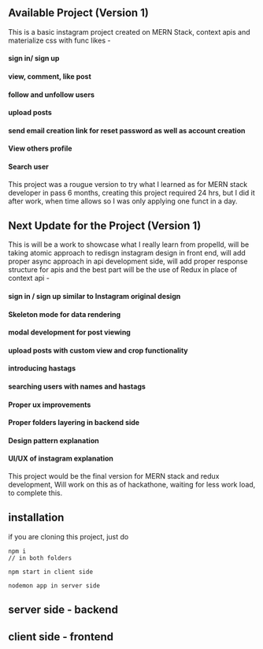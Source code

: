 
## Available Project (Version 1)
This is a basic instagram project created on MERN Stack, context apis and materialize css with func likes - 
#### sign in/ sign up
#### view, comment, like post
#### follow and unfollow users
#### upload posts
#### send email creation link for reset password as well as account creation
#### View others profile
#### Search user 

This project was a rougue version to try what I learned as for MERN stack developer in pass 6 months, creating this project required 24 hrs, but I did it after work, when time allows so I was only applying one funct in a day.


## Next Update for the Project (Version 1)
This is will be a work to showcase what I really learn from propelld, will  be taking atomic approach to  redisgn instagram design in front end, will add proper async approach in api development side, will add proper response structure for apis and the best part will be the use of Redux in place of context api - 
#### sign in / sign up similar to Instagram original design
#### Skeleton mode for data rendering
#### modal development for post viewing
#### upload posts with custom view and crop functionality
#### introducing hastags 
#### searching users with names and hastags
#### Proper ux improvements
#### Proper folders layering in backend side
#### Design pattern explanation
#### UI/UX of instagram explanation

This project would be the final version for MERN stack and redux development, Will work on this as of hackathone, waiting for less work load, to complete this.

## installation 
if you are cloning this project, just do 

``` 
npm i 
// in both folders

npm start in client side

nodemon app in server side

```

## server side  - backend
## client side  - frontend

